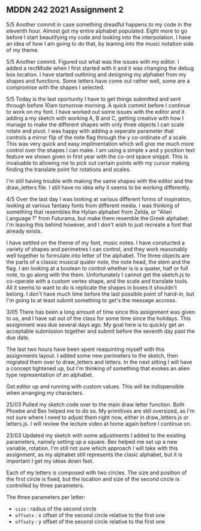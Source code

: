 ## MDDN 242 2021 Assignment 2
5/5
Another commit in case something dreadful happens to my code in the eleventh hour. Almost got my entire alphabet populated. Eight more to go before I start beautifying my code and looking into the interpolation. I have an idea of how I am going to do that, by leaning into the music notation side of my theme.

5/5
Another commit. Figured out what was the issues with my editor. I added a rectMode when I first started with it and it was changing the debug box location. I have started outlining and designing my alphabet from my shapes and functions. Some letters have come out rather well, some are a compromise with the shapes I selected.

5/5
Today is the last oportunity I have to get things submitted and sent through before 10am tomorrow morning. A quick commit before I continue to work on my font. I have worked out some issues with the editor and it adding a my sketch with working A, B and C, getting creative with how I manage to make the different shapes with only three objects I can scale rotate and pivot. I was happy with adding a seperate parameter that controls a mirror flip of the note flag through the y co-ordinate of a scale. This was very quick and easy implimentation which will give me much more control over the shapes I can make.
I am using a simple x and y position text feature we shown given in first year with the co-ord space snippit. This is invaluable to allowing me to pick out certain points with my cursor making finding the translate point for rotations and scales.

I'm still having trouble with making the same shapes with the editor and the draw_letters file. I still have no idea why it seems to be working differently.

4/5
Over the last day I was looking at various different forms of inspiration, looking at various fantasy fonts from different media. I was thinking of something that resembles the Hylian alphabet from Zelda, or "Alien Language 1" from Futurama, but make them resemble the Greek alphabet. I'm leaving this behind however, and I don't wish to just recreate a font that already exists.

I have settled on the theme of my font, music notes. I have constucted a variety of shapes and perimetres I can control, and they work reasonably well together to formulate into letter of the alphabet. The three objects are the parts of a classic musical quater note, the note head, the stem and the flag. I am looking at a boolean to control whether is is a quater, half or full note, to go along with the them. Unfortunately I cannot get the sketch.js to co-operate with a custom vertex shape, and the scale and translate tools. All it seems to want to do is replicate the shapes in boxes it shouldn't belong. I don't have much time before the last possible point of hand-in, but I'm going to at least submit something to get's the message accross.

3/05
There has been a long amount of time since this assignment was given to us, and I have sat out of the class for some time since the holidays. This assignment was due several days ago. My goal here is to quickly get an acceptable submission together and submit before the seventh day past the due date.

The last two hours have been spent reaquinting myself with this assignments layout. I added some new perimeters to the sketch, then migrated them over to draw_letters and letters. In the next sitting I will have a concept tightened up, but I'm thinking of something that evokes an alien type representation of an alphabet.

Got editor up and running with custom values. This will be indispensible when arranging my characters.

25/03
Pulled my sketch code over to the main draw letter function. Both Phoebe and Bex helped me to do so. My primitives are still oversized, as I'm not sure where I need to adjust them right now, either in draw_letters.js or letters.js. I will review the lecture video at home again before I continue on.

23/03
Updated my sketch with some adjustments I added to the existing parameters, namely setting up a square. Bex helped me set up a new variable, rotation. I'm still not sure which approach I will take with this assignment, as my alphabet still represents the clasic alphabet, but it is important I get my ideas down fast.

Each of my letters is composed with two circles. The size and position of the first circle is fixed, but the location and size of the second circle is controlled by three parameters.

The three parameters per letter:
  * `size` : radius of the second circle
  * `offsetx` : x offset of the second circle relative to the first one
  * `offsety` : y offset of the second circle relative to the first one

